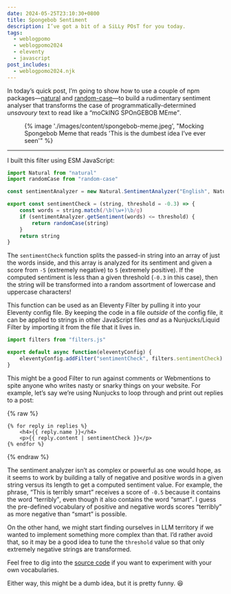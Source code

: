 ```yaml
---
date: 2024-05-25T23:10:30+0800
title: Spongebob Sentiment
description: I’ve got a bit of a SiLLy POsT for you today.
tags:
  - weblogpomo
  - weblogpomo2024
  - eleventy
  - javascript
post_includes:
  - weblogpomo2024.njk
---
```


In today’s quick post, I’m going to show how to use a couple of npm packages—[natural](https://www.npmjs.com/package/natural) and [random-case](https://www.npmjs.com/package/random-case)—to build a rudimentary sentiment analyser that transforms the case of programmatically-determined *unsavoury* text to read like a <q>moCkING SPOnGEBOB MEme</q>.

<figure>
    {% image './images/content/spongebob-meme.jpeg', "Mocking Spongebob Meme that reads 'This is the dumbest idea I’ve ever seen'" %}
</figure>

<hr style="--rule-space: var(--size-medium);">

I built this filter using ESM JavaScript:

```javascript
import Natural from "natural"
import randomCase from "random-case"

const sentimentAnalyzer = new Natural.SentimentAnalyzer("English", Natural.PorterStemmer, "afinn")

export const sentimentCheck = (string, threshold = -0.3) => {
	const words = string.match(/\b(\w+)\b/g)
	if (sentimentAnalyzer.getSentiment(words) <= threshold) {
		return randomCase(string)
	}
	return string
}
```

The `sentimentCheck` function splits the passed-in string into an array of just the words inside, and this array is analyzed for its sentiment and given a score from `-5` (extremely negative) to `5` (extremely positive). If the computed sentiment is less than a given threshold (`-0.3` in this case), then the string will be transformed into a random assortment of lowercase and uppercase characters!

This function can be used as an Eleventy Filter by pulling it into your Eleventy config file. By keeping the code in a file *outside* of the config file, it can be applied to strings in other JavaScript files *and* as a Nunjucks/Liquid Filter by importing it from the file that it lives in.

```javascript
import filters from "filters.js"

export default async function(eleventyConfig) {
	eleventyConfig.addFilter("sentimentCheck", filters.sentimentCheck)
}
```

This might be a good Filter to run against comments or Webmentions to spite anyone who writes nasty or snarky things on your website. For example, let’s say we’re using Nunjucks to loop through and print out replies to a post:

{% raw %}
```twig
{% for reply in replies %}
	<h4>{{ reply.name }}</h4>
	<p>{{ reply.content | sentimentCheck }}</p>
{% endfor %}
```
{% endraw %}

The sentiment analyzer isn’t as complex or powerful as one would hope, as it seems to work by building a tally of negative and positive words in a given string versus its length to get a computed sentiment value. For example, the phrase, <q>This is terribly smart</q> receives a score of `-0.5` because it contains the word <q>terribly</q>, even though it also contains the word <q>smart</q>. I guess the pre-defined vocabulary of positive and negative words scores <q>terribly</q> as more negative than <q>smart</q> is possible.

On the other hand, we might start finding ourselves in LLM territory if we wanted to implement something more complex than that. I’d rather avoid that, so it may be a good idea to tune the `threshold` value so that only extremely negative strings are transformed.

Feel free to dig into the [source code](https://github.com/NaturalNode/natural) if you want to experiment with your own vocabularies.

Either way, this might be a dumb idea, but it is pretty funny. 😆
